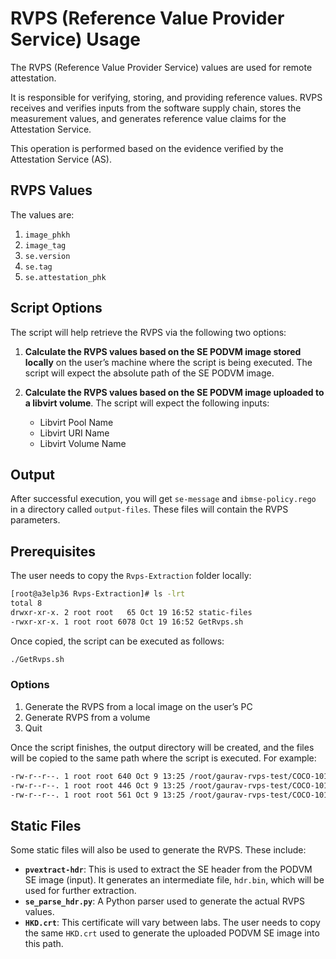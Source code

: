 
# RVPS (Reference Value Provider Service) Usage

The RVPS (Reference Value Provider Service) values are used for remote attestation.

It is responsible for verifying, storing, and providing reference values. RVPS receives and verifies inputs from the software supply chain, stores the measurement values, and generates reference value claims for the Attestation Service.

This operation is performed based on the evidence verified by the Attestation Service (AS).

## RVPS Values

The values are:

1. `image_phkh`
2. `image_tag`
3. `se.version`
4. `se.tag`
5. `se.attestation_phk`

## Script Options

The script will help retrieve the RVPS via the following two options:

1. **Calculate the RVPS values based on the SE PODVM image stored locally** on the user’s machine where the script is being executed. The script will expect the absolute path of the SE PODVM image.

2. **Calculate the RVPS values based on the SE PODVM image uploaded to a libvirt volume**. The script will expect the following inputs:
    - Libvirt Pool Name
    - Libvirt URI Name
    - Libvirt Volume Name

## Output

After successful execution, you will get `se-message` and `ibmse-policy.rego` in a directory called `output-files`. These files will contain the RVPS parameters.

## Prerequisites

The user needs to copy the `Rvps-Extraction` folder locally:

```bash
[root@a3elp36 Rvps-Extraction]# ls -lrt
total 8
drwxr-xr-x. 2 root root   65 Oct 19 16:52 static-files
-rwxr-xr-x. 1 root root 6078 Oct 19 16:52 GetRvps.sh
```

Once copied, the script can be executed as follows:

```bash
./GetRvps.sh
```

### Options
1. Generate the RVPS from a local image on the user’s PC
2. Generate RVPS from a volume
3. Quit

Once the script finishes, the output directory will be created, and the files will be copied to the same path where the script is executed. For example:

```bash
-rw-r--r--. 1 root root 640 Oct 9 13:25 /root/gaurav-rvps-test/COCO-1010/output-files/hdr.bin
-rw-r--r--. 1 root root 446 Oct 9 13:25 /root/gaurav-rvps-test/COCO-1010/output-files/ibmse-policy.rego
-rw-r--r--. 1 root root 561 Oct 9 13:25 /root/gaurav-rvps-test/COCO-1010/output-files/se-message
```

## Static Files

Some static files will also be used to generate the RVPS. These include:

- **`pvextract-hdr`**: This is used to extract the SE header from the PODVM SE image (input). It generates an intermediate file, `hdr.bin`, which will be used for further extraction.
- **`se_parse_hdr.py`**: A Python parser used to generate the actual RVPS values.
- **`HKD.crt`**: This certificate will vary between labs. The user needs to copy the same `HKD.crt` used to generate the uploaded PODVM SE image into this path.
